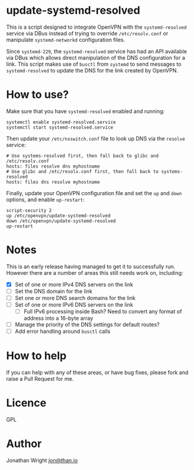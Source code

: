 # update-systemd-resolved

This is a script designed to integrate OpenVPN with the `systemd-resolved`
service via DBus instead of trying to override `/etc/resolv.conf` or manipulate
`systemd-networkd` configuration files.

Since `systemd-229`, the `systemd-resolved` service has had an API available via
DBus which allows direct manipulation of the DNS configuration for a link. This
script makes use of `busctl` from `systemd` to send messages to
`systemd-resolved` to update the DNS for the link created by OpenVPN.

# How to use?

Make sure that you have `systemd-resolved` enabled and running:

```
systemctl enable systemd-resolved.service
systemctl start systemd-resolved.service
```

Then update your `/etc/nsswitch.conf` file to look up DNS via the `resolve`
service:

```
# Use systems-resolved first, then fall back to glibc and /etc/resolv.conf
hosts: files resolve dns myhostname
# Use glibc and /etc/resolv.conf first, then fall back to systems-resolved
hosts: files dns resolve myhostname
```

Finally, update your OpenVPN configuration file and set the `up` and `down`
options, and enable `up-restart`:

```
script-security 2
up /etc/openvpn/update-systemd-resolved
down /etc/openvpn/update-systemd-resolved
up-restart
```

# Notes

This is an early release having managed to get it to successfully run. However
there are a number of areas this still needs work on, including:

- [x] Set of one or more IPv4 DNS servers on the link
- [ ] Set the DNS domain for the link
- [ ] Set one or more DNS search domains for the link
- [ ] Set of one or more IPv6 DNS servers on the link
  - [ ] Full IPv6 processing inside Bash? Need to convert any format of address into a 16-byte array
- [ ] Manage the priority of the DNS settings for default routes?
- [ ] Add error handling around `busctl` calls

# How to help

If you can help with any of these areas, or have bug fixes, please fork and
raise a Pull Request for me.

# Licence

GPL

# Author

Jonathan Wright <jon@than.io>
